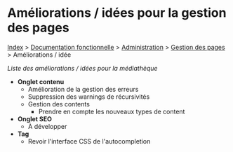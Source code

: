 # Améliorations / idées pour la gestion des pages

[Index](../../../../../index.md) > [Documentation fonctionnelle](../../../index.md) > [Administration](../../index.md) > [Gestion des pages](page.md) > Améliorations / idée

*Liste des améliorations / idées pour la médiathèque*

- **Onglet contenu**
  - Amélioration de la gestion des erreurs
  - Suppression des warnings de récursivités
  - Gestion des contents
    - Prendre en compte les nouveaux types de content
- **Onglet SEO**
  - À développer
- **Tag**
  - Revoir l'interface CSS de l'autocompletion